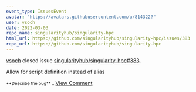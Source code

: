 ```yaml
---
event_type: IssuesEvent
avatar: "https://avatars.githubusercontent.com/u/814322?"
user: vsoch
date: 2022-03-03
repo_name: singularityhub/singularity-hpc
html_url: https://github.com/singularityhub/singularity-hpc/issues/383
repo_url: https://github.com/singularityhub/singularity-hpc
---
```


<a href='https://github.com/vsoch' target='_blank'>vsoch</a> closed issue <a href='https://github.com/singularityhub/singularity-hpc/issues/383' target='_blank'>singularityhub/singularity-hpc#383</a>.

<p>Allow for script definition instead of alias</p><small>**Describe the bug**...</small><a href='https://github.com/singularityhub/singularity-hpc/issues/383' target='_blank'>View Comment</a>